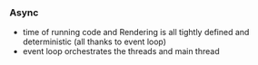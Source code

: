 ### Async

- time of running code and Rendering is all tightly defined and deterministic (all thanks to event loop)
- event loop orchestrates the threads and main thread
